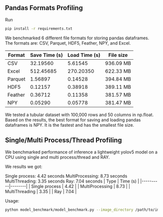## Pandas Formats Profiling


Run
```bash
pip install -r requirements.txt
```

We benchmarked 6 different file formats for storing pandas dataframes. The formats are: CSV, Parquet, HDF5, Feather, NPY, and Excel.


| Format   | Save Time (s) | Load Time (s) | File size |
|----------|---------------|---------------|-----------|
| CSV      | 32.19560      | 5.61545       | 936.09 MB |
| Excel    | 512.45685     | 270.20350     | 622.33 MB |
| Parquet  | 1.56897       | 0.14528       | 394.84 MB |
| HDF5     | 0.12157       | 0.38918       | 389.11 MB |
| Feather  | 0.36712       | 0.11358       | 381.57 MB |
| NPY      | 0.05290       | 0.05778       | 381.47 MB |


We tested a tubular dataset with 100,000 rows and 50 columns in np.float. 
Based on the results, the best format for saving and loading pandas dataframes is NPY. It is the fastest and has the smallest file size.


## Single/Multi Process/Thread Profiling

We benchmarked performance of inference a lightweight yolov5 model on a CPU using single and multi process/thread and RAY.

We results we got:

Single process: 4.42 seconds
MultiProcessing: 8.73 seconds
MultiThreading: 3.35 seconds
Ray: 7.04 seconds
| Type   |  Time (s) |
|----------|--------|
| Single process  | 4.42 |
| MultiProcessing | 8.73 |
| MultiThreading  | 3.35  |
| Ray | 7.04 |


Usage:
```bash
python model_benchmark/model_benchmark.py --image_directory /path/to/images --batch_size <int>
```
